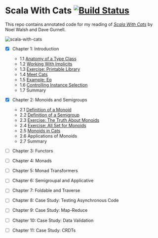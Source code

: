 # Scala With Cats [![Build Status](https://travis-ci.org/gardncl/scala-with-cats.svg?branch=master)](https://travis-ci.org/gardncl/scala-with-cats)

This repo contains annotated code for my reading of _[Scala With Cats](https://underscore.io/books/scala-with-cats/)_ by Noel Walsh and Dave Gurnell.

![scala-with-cats](https://underscore.io/images/books/scala-with-cats.png)

 - [x] Chapter 1: Introduction
   - 1.1 [Anatomy of a Type Class](https://github.com/gardncl/scala-with-cats/tree/master/src/main/scala/one/One.scala)
   - 1.2 [Working With Implicits](https://github.com/gardncl/scala-with-cats/tree/master/src/main/scala/one/Two.scala)
   - 1.3 [Exercise: Printable Library](https://github.com/gardncl/scala-with-cats/tree/master/src/main/scala/one/Three.scala)
   - 1.4 [Meet Cats](https://github.com/gardncl/scala-with-cats/tree/master/src/main/scala/one/Four.scala)
   - 1.5 [Example: Eq](https://github.com/gardncl/scala-with-cats/tree/master/src/main/scala/one/Five.scala)
   - 1.6 [Controlling Instance Selection](https://github.com/gardncl/scala-with-cats/tree/master/src/main/scala/one/Six.scala)
   - 1.7 Summary

 - [x] Chapter 2: Monoids and Semigroups
   - 2.1 [Definition of a Monoid](https://github.com/gardncl/scala-with-cats/tree/master/src/main/scala/two/One.scala)
   - 2.2 [Definition of a Semigroup](https://github.com/gardncl/scala-with-cats/tree/master/src/main/scala/two/Two.scala)
   - 2.3 [Exercise: The Truth About Monoids](https://github.com/gardncl/scala-with-cats/tree/master/src/main/scala/two/Three.scala)
   - 2.4 [Exercise: All Set for Monoids](https://github.com/gardncl/scala-with-cats/tree/master/src/main/scala/two/Four.scala)
   - 2.5 [Monoids in Cats](https://github.com/gardncl/scala-with-cats/tree/master/src/main/scala/two/Five.scala)
   - 2.6 Applications of Monoids
   - 2.7 Summary

 - [ ] Chapter 3: Functors
 - [ ] Chapter 4: Monads
 - [ ] Chapter 5: Monad Transformers
 - [ ] Chapter 6: Semigroupal and Applicative
 - [ ] Chapter 7: Foldable and Traverse
 - [ ] Chapter 8: Case Study: Testing Asynchronous Code
 - [ ] Chapter 9: Case Study: Map-Reduce
 - [ ] Chapter 10: Case Study: Data Validation
 - [ ] Chapter 11: Case Study: CRDTs